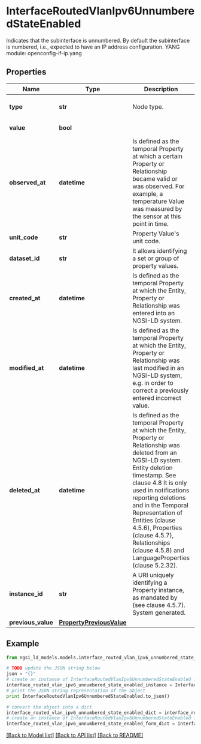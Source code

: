 # InterfaceRoutedVlanIpv6UnnumberedStateEnabled

Indicates that the subinterface is unnumbered. By default the subinterface is numbered, i.e., expected to have an IP address configuration.  YANG module: openconfig-if-ip.yang 

## Properties

Name | Type | Description | Notes
------------ | ------------- | ------------- | -------------
**type** | **str** | Node type.  | [optional] [default to 'Property']
**value** | **bool** |  | [default to False]
**observed_at** | **datetime** | Is defined as the temporal Property at which a certain Property or Relationship became valid or was observed. For example, a temperature Value was measured by the sensor at this point in time.  | [optional] 
**unit_code** | **str** | Property Value&#39;s unit code.  | [optional] 
**dataset_id** | **str** | It allows identifying a set or group of property values.  | [optional] 
**created_at** | **datetime** | Is defined as the temporal Property at which the Entity, Property or Relationship was entered into an NGSI-LD system.  | [optional] [readonly] 
**modified_at** | **datetime** | Is defined as the temporal Property at which the Entity, Property or Relationship was last modified in an NGSI-LD system, e.g. in order to correct a previously entered incorrect value.  | [optional] [readonly] 
**deleted_at** | **datetime** | Is defined as the temporal Property at which the Entity, Property or Relationship was deleted from an NGSI-LD system.  Entity deletion timestamp. See clause 4.8 It is only used in notifications reporting deletions and in the Temporal Representation of Entities (clause 4.5.6), Properties (clause 4.5.7), Relationships (clause 4.5.8) and LanguageProperties (clause 5.2.32).  | [optional] [readonly] 
**instance_id** | **str** | A URI uniquely identifying a Property instance, as mandated by (see clause 4.5.7). System generated.  | [optional] [readonly] 
**previous_value** | [**PropertyPreviousValue**](PropertyPreviousValue.md) |  | [optional] 

## Example

```python
from ngsi_ld_models.models.interface_routed_vlan_ipv6_unnumbered_state_enabled import InterfaceRoutedVlanIpv6UnnumberedStateEnabled

# TODO update the JSON string below
json = "{}"
# create an instance of InterfaceRoutedVlanIpv6UnnumberedStateEnabled from a JSON string
interface_routed_vlan_ipv6_unnumbered_state_enabled_instance = InterfaceRoutedVlanIpv6UnnumberedStateEnabled.from_json(json)
# print the JSON string representation of the object
print InterfaceRoutedVlanIpv6UnnumberedStateEnabled.to_json()

# convert the object into a dict
interface_routed_vlan_ipv6_unnumbered_state_enabled_dict = interface_routed_vlan_ipv6_unnumbered_state_enabled_instance.to_dict()
# create an instance of InterfaceRoutedVlanIpv6UnnumberedStateEnabled from a dict
interface_routed_vlan_ipv6_unnumbered_state_enabled_form_dict = interface_routed_vlan_ipv6_unnumbered_state_enabled.from_dict(interface_routed_vlan_ipv6_unnumbered_state_enabled_dict)
```
[[Back to Model list]](../README.md#documentation-for-models) [[Back to API list]](../README.md#documentation-for-api-endpoints) [[Back to README]](../README.md)



